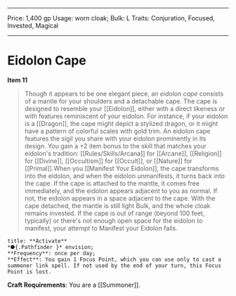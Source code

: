
---
Price: 1,400 gp
Usage: worn cloak;
Bulk: L
Traits: Conjuration, Focused, Invested, Magical

---

# Eidolon Cape

**Item 11**

> Though it appears to be one elegant piece, an *eidolon cape* consists of a mantle for your shoulders and a detachable cape. The cape is designed to resemble your [[Eidolon]], either with a direct likeness or with features reminiscent of your eidolon. For instance, if your eidolon is a [[Dragon]], the cape might depict a stylized dragon, or it might have a pattern of colorful scales with gold trim. An eidolon cape features the sigil you share with your eidolon prominently in its design. You gain a +2 item bonus to the skill that matches your eidolon's tradition: [[Rules/Skills/Arcana]] for [[Arcane]], [[Religion]] for [[Divine]], [[Occultism]] for [[Occult]], or [[Nature]] for [[Primal]].When you [[Manifest Your Eidolon]], the cape transforms into the eidolon, and when the eidolon unmanifests, it turns back into the cape. If the cape is attached to the mantle, it comes free immediately, and the eidolon appears adjacent to you as normal. If not, the eidolon appears in a space adjacent to the cape. With the cape detached, the mantle is still light Bulk, and the whole cloak remains invested. If the cape is out of range (beyond 100 feet, typically) or there's not enough open space for the eidolon to manifest, your attempt to Manifest your Eidolon fails.

```ad-embed-ability
title: **Activate**
*⭓{.Pathfinder }* envision; 
**Frequency**: once per day;
**Effect**: You gain 1 Focus Point, which you can use only to cast a summoner link spell. If not used by the end of your turn, this Focus Point is lost.

```

**Craft Requirements**: You are a [[Summoner]].
